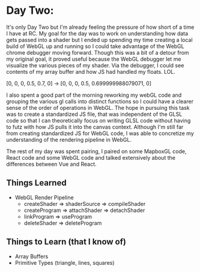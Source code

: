 # Day Two:

It's only Day Two but I'm already feeling the pressure of how short of a time I have at RC. My goal for the day was to work on understanding how data gets passed into a shader but I ended up spending my time creating a local build of WebGL up and running so I could take advantage of  the WebGL chrome debugger moving forward. Though this was a bit of a detour from my original goal, it proved useful because the WebGL debugger let me visualize the various pieces of my shader. Via the debugger, I could see contents of my array buffer and how JS had handled my floats. LOL. 

[0, 0, 0, 0.5, 0.7, 0] -> [0, 0, 0, 0.5, 0.699999988079071, 0]

I also spent a good part of the morning reworking my webGL code and grouping the various gl calls into distinct functions so I could have a clearer sense of the order of operations in WebGL. The hope in pursuing this task was to create a standardized JS file, that was independent of the GLSL code so that I can theoretically focus on writing GLSL code without having to futz with how JS pulls it into the canvas context. Although I'm still far from creating standardized JS for WebGL code, I was able to concretize my understanding of the rendering pipeline in WebGL. 

The rest of my day was spent pairing, I paired on some MapboxGL code, React code and some WebGL code and talked extensively about the differences between Vue and React. 

## Things Learned
- WebGL Render Pipeline
    - createShader => shaderSource => compileShader
    - createProgram => attachShader => detachShader
    - linkProgram => useProgram 
    - deleteShader => deleteProgram

## Things to Learn (that I know of)
- Array Buffers
- Primitive Types (triangle, lines, squares)
